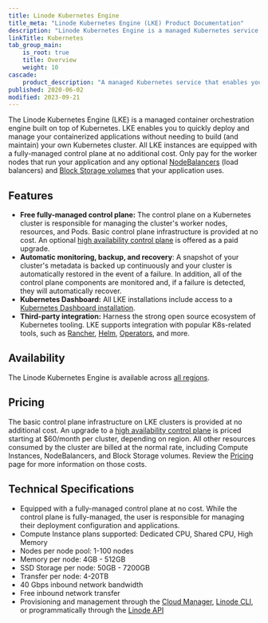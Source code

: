 ```yaml
---
title: Linode Kubernetes Engine
title_meta: "Linode Kubernetes Engine (LKE) Product Documentation"
description: "Linode Kubernetes Engine is a managed Kubernetes service that offers automatic backup and recovery and third party integration with popular k8s-related tools."
linkTitle: Kubernetes
tab_group_main:
    is_root: true
    title: Overview
    weight: 10
cascade:
    product_description: "A managed Kubernetes service that enables you to easily control and scale your application's infrastructure."
published: 2020-06-02
modified: 2023-09-21
---
```


The Linode Kubernetes Engine (LKE) is a managed container orchestration engine built on top of Kubernetes. LKE enables you to quickly deploy and manage your containerized applications without needing to build (and maintain) your own Kubernetes cluster. All LKE instances are equipped with a fully-managed control plane at no additional cost. Only pay for the worker nodes that run your application and any optional [NodeBalancers](/docs/products/networking/nodebalancers/) (load balancers) and [Block Storage volumes](/docs/products/storage/block-storage/) that your application uses.

## Features

- **Free fully-managed control plane:** The control plane on a Kubernetes cluster is responsible for managing the cluster's worker nodes, resources, and Pods. Basic control plane infrastructure is provided at no cost. An optional [high availability control plane](/docs/products/compute/kubernetes/guides/high-availability-control-plane/) is offered as a paid upgrade.
- **Automatic monitoring, backup, and recovery**: A snapshot of your cluster's metadata is backed up continuously and your cluster is automatically restored in the event of a failure. In addition, all of the control plane components are monitored and, if a failure is detected, they will automatically recover.
- **Kubernetes Dashboard:** All LKE installations include access to a [Kubernetes Dashboard installation](/docs/products/compute/kubernetes/guides/kubernetes-dashboard/#accessing-the-cluster-dashboard).
- **Third-party integration:** Harness the strong open source ecosystem of Kubernetes tooling. LKE supports integration with popular K8s-related tools, such as [Rancher](http://rancher.com), [Helm](http://helm.sh), [Operators](https://coreos.com/operators/), and more.

## Availability

The Linode Kubernetes Engine is available across [all regions](https://www.linode.com/global-infrastructure/).

## Pricing

The basic control plane infrastructure on LKE clusters is provided at no additional cost. An upgrade to a [high availability control plane](/docs/products/compute/kubernetes/guides/high-availability-control-plane/) is priced starting at $60/month per cluster, depending on region. All other resources consumed by the cluster are billed at the normal rate, including Compute Instances, NodeBalancers, and Block Storage volumes. Review the [Pricing](https://www.linode.com/pricing/) page for more information on those costs.

## Technical Specifications

- Equipped with a fully-managed control plane at no cost. While the control plane is fully-managed, the user is responsible for managing their deployment configuration and applications.
- Compute Instance plans supported: Dedicated CPU, Shared CPU, High Memory
- Nodes per node pool: 1-100 nodes
- Memory per node: 4GB - 512GB
- SSD Storage per node: 50GB - 7200GB
- Transfer per node: 4-20TB
- 40 Gbps inbound network bandwidth
- Free inbound network transfer
- Provisioning and management through the [Cloud Manager](https://cloud.linode.com/), [Linode CLI](https://www.linode.com/products/cli/), or programmatically through the [Linode API](https://www.linode.com/products/linode-api/)